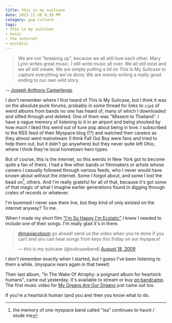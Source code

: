 ```yaml
---
title: this is my suitcase
date: 2013-11-30 8:39 PM
category: pop culture
tags:
- this is my suitcase
- music
- the internet
- ecstatic
---
```


> We are not "breaking up", because we all still love each other. Mary Lynn writes great music. I still write music all over. We all still exist and we all still create. We are simply putting a lid on This Is My Suitcase to capture everything we've done; We are merely writing a really good ending to our own wild story.

-- [Joseph Anthony Camerlengo](https://www.facebook.com/notes/this-is-my-suitcase/this-is-my-suitcase-what-a-time-we-had/10152043499749612)

I don't remember where I first heard of This Is My Suitcase, but I think it was on the absolute punk forums, probably in some thread for links to `zip`s of weird albums from bands no one has heard of, many of which I downloaded and sifted through and deleted. One of them was "Missent to Thailand". I have a vague memory of listening to it in an airport and being shocked by how much I liked this weird out of tune pop about being in love. I subscribed to the RSS feed of their Myspace blog (!?) and watched their careers as they almost went mainstream (I think Fall Out Boy were fans and tried to help them out, but it didn't go anywhere) but they never quite left Ohio, where I think they're local hometown hero types.

But of course, this is the internet, so this weirdo in New York got to become quite a fan of theirs. I had a few other bands or filmmakers or artists whose careers I casually followed through various feeds, who I never would have known about without the internet. Some I forgot about, and some I lost the bead on[^isa], others. And I'm really grateful for all of that, because it's got some of that magic of what I imagine earlier generations found in digging through crates of records or whatever.

[^isa]: the memory of one myspace band called "isa" continues to haunt / elude me

I'm bummed I never saw them live, but they kind of only existed on the internet anyway? To me.

When I made my short film ["I'm So Happy I'm Ecstatic"](https://vimeo.com/11394296) I knew I needed to include one of their songs. I'm really glad it's in there.

<blockquote class="twitter-tweet" lang="en"><p><a href="https://twitter.com/maxjacobson">@maxjacobson</a> go ahead!  send us the video when you&#39;re done if you can!  and you can hear songs from keys this friday on our myspace!</p>&mdash; this is my suitcase (@suitcaseband) <a href="https://twitter.com/suitcaseband/statuses/3391561631">August 18, 2009</a></blockquote>

I don't remember exactly when I started, but I guess I've been listening to them a while. (myspace rears again in that tweet)

Their last album, "In The Wake Of Atrophy: a poignant album for heartsick humans", came out yesterday. It's available to stream or buy [on bandcamp](http://thisismysuitcase.bandcamp.com/album/in-the-wake-of-atrophy-a-poignant-album-for-heartsick-humans-2). The first music video for [My Organs Are Our Organs][] just came out too.

[My Organs Are Our Organs]: http://www.youtube.com/watch?v=0Wlku3eTXOU

If you're a heartsick human (and you are) then you know what to do.
